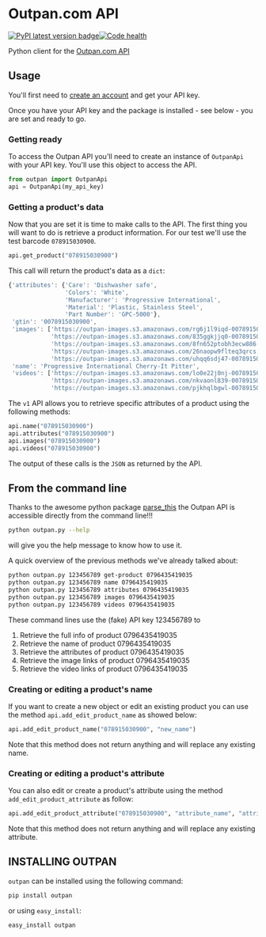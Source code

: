 Outpan.com API
==============

[![PyPI latest version badge][pypi_version]][pypi_link][![Code health][landscape]][landscape_link]

Python client for the [Outpan.com API][outpan_api]

Usage
-----

You'll first need to [create an account][outpan_register] and get your API key.

Once you have your API key and the package is installed - see below - you are
set and ready to go.

### Getting ready

To access the Outpan API you'll need to create an instance of `OutpanApi` with
your API key. You'll use this object to access the API.

```python
from outpan import OutpanApi
api = OutpanApi(my_api_key)
```

### Getting a product's data

Now that you are set it is time to make calls to the API. The first thing you
will want to do is retrieve a product information. For our test we'll use the
test barcode `078915030900`.

```python
api.get_product("078915030900")
```

This call will return the product's data as a `dict`:

```javascript
{'attributes': {'Care': 'Dishwasher safe',
                'Colors': 'White',
                'Manufacturer': 'Progressive International',
                'Material': 'Plastic, Stainless Steel',
                'Part Number': 'GPC-5000'},
 'gtin': '0078915030900',
 'images': ['https://outpan-images.s3.amazonaws.com/rg6j1l9iqd-0078915030900.jpg',
            'https://outpan-images.s3.amazonaws.com/835ggkjjq0-0078915030900.png',
            'https://outpan-images.s3.amazonaws.com/8fn652ptobh3ecw886.jpg',
            'https://outpan-images.s3.amazonaws.com/26naopw9flteq3qrcs.jpg',
            'https://outpan-images.s3.amazonaws.com/uhqq6sdj47-0078915030900.jpg'],
 'name': 'Progressive International Cherry-It Pitter',
 'videos': ['https://outpan-images.s3.amazonaws.com/lo0e22j0nj-0078915030900.mp4',
            'https://outpan-images.s3.amazonaws.com/nkvaonl839-0078915030900.mp4',
            'https://outpan-images.s3.amazonaws.com/pjkhqlbgwl-0078915030900.mp4']}
```

The `v1` API allows you to retrieve specific attributes of a product using the
following methods:

```python
api.name("078915030900")
api.attributes("078915030900")
api.images("078915030900")
api.videos("078915030900")
```

The output of these calls is the `JSON` as returned by the API.

From the command line
---------------------

Thanks to the awesome python package [parse_this][parse_this_link] the Outpan API
is accessible directly from the command line!!!

```bash
python outpan.py --help
```
will give you the help message to know how to use it.

A quick overview of the previous methods we've already talked about:

```bash
python outpan.py 123456789 get-product 0796435419035
python outpan.py 123456789 name 0796435419035
python outpan.py 123456789 attributes 0796435419035
python outpan.py 123456789 images 0796435419035
python outpan.py 123456789 videos 0796435419035
```

These command lines use the (fake) API key 123456789 to
  1. Retrieve the full info of product 0796435419035
  2. Retrieve the name of product 0796435419035
  3. Retrieve the attributes of product 0796435419035
  4. Retrieve the image links of product 0796435419035
  5. Retrieve the video links of product 0796435419035


### Creating or editing a product's name

If you want to create a new object or edit an existing product you can use the
method `api.add_edit_product_name` as showed below:

```python
api.add_edit_product_name("078915030900", "new_name")
```

Note that this method does not return anything and will replace any existing
name.


### Creating or editing a product's attribute

You can also edit or create a product's attribute using the method
`add_edit_product_attribute` as follow:

```python
api.add_edit_product_attribute("078915030900", "attribute_name", "attribute_value")
```

Note that this method does not return anything and will replace any existing
attribute.


INSTALLING OUTPAN
-----------------

`outpan` can be installed using the following command:

```bash
pip install outpan
```

or using `easy_install`:

```bash
easy_install outpan
```

[parse_this_link]: https://github.com/bertrandvidal/parse_this
[outpan_api]: http://www.outpan.com/developers.php
[outpan_register]: http://www.outpan.com/index.php
[pypi_link]: https://pypi.python.org/pypi/outpan "outpan on PyPI"
[pypi_version]: https://badge.fury.io/py/outpan.svg "PyPI latest version"
[landscape_link]: https://landscape.io/github/bertrandvidal/outpan_api/master "parse_this on Landscape"
[landscape]: https://landscape.io/github/bertrandvidal/outpan_api/master/landscape.png "Code health"

